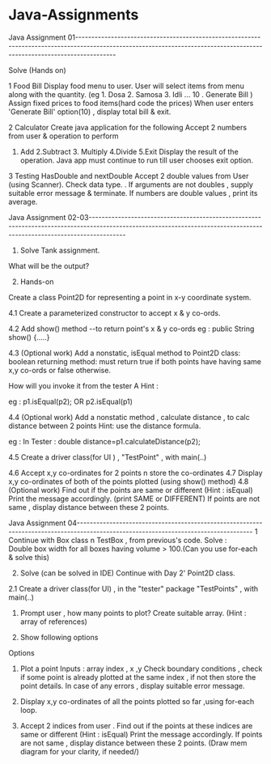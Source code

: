 # Java-Assignments

Java Assignment 01------------------------------------------------------------------------------------------------------------------------------------------------------------------------

Solve (Hands on)

1  Food Bill 
Display food menu to user. User will select items from menu along with the quantity. (eg 1. Dosa 2. Samosa 3. Idli ... 10 . Generate Bill ) Assign fixed prices to food items(hard code the prices)
When user enters 'Generate Bill' option(10) , display total bill & exit.

2 Calculator
Create java application for the following
Accept 2 numbers from user & operation to perform
1. Add 2.Subtract 3. Multiply 4.Divide 5.Exit
Display the result of the operation. 
Java app must continue to run till user chooses exit option.

3 Testing HasDouble and nextDouble 
Accept 2 double values from User (using Scanner). Check data type.
. If arguments are not doubles , supply suitable error message & terminate.
If numbers are double values , print its average.

Java Assignment 02-03-----------------------------------------------------------------------------------------------------------------------------------------------------------------------
1. Solve Tank assignment.

What will be the output?

2. Hands-on

Create a  class Point2D   for representing a point in x-y coordinate system.

4.1 Create a parameterized constructor to accept x & y co-ords.

4.2 Add  show() method  --to return point's x & y co-ords
eg : public String show() {.....}

4.3 (Optional work)
Add a nonstatic, isEqual method to Point2D class: boolean returning method: must return true if both points have having same x,y co-ords or false otherwise.

How will you invoke it from the tester 
A Hint : 

eg : p1.isEqual(p2); 
OR
p2.isEqual(p1)

4.4 (Optional work)
Add a nonstatic method , calculate distance , to calc distance between 2 points
Hint: use the distance formula.

eg : In Tester :
double distance=p1.calculateDistance(p2);

4.5  Create a driver  class(for UI )  , "TestPoint" , with main(..)

4.6  Accept x,y co-ordinates for 2 points n store the co-ordinates
4.7  Display x,y co-ordinates of both of the points plotted  (using show() method)
4.8  (Optional work)
Find out if the points  are same or different (Hint : isEqual)
Print the message accordingly. (print SAME or DIFFERENT)
If points are not same , display distance between these 2 points.

Java Assignment 04------------------------------------------------------------------------------------------------------------------------------------
1 Continue with Box class n TestBox , from previous's code.
Solve :  
 Double box width for all boxes having volume > 100.(Can you use for-each & solve this) 


2. Solve (can be solved in IDE)
Continue with Day 2' Point2D class.

2.1   Create a driver  class(for UI)  , in the "tester" package "TestPoints" , with main(..)

1. Prompt user , how many points to plot? 
Create suitable array. (Hint : array of references)



2. Show following options

Options
1. Plot a point
Inputs : array index , x  ,y
Check boundary conditions  , check if some point is already plotted at the same index , if not then store the point details.
In case of any errors , display suitable error message.

2.   Display x,y co-ordinates of all the points plotted so far ,using for-each loop.

3.   Accept 2 indices from user .
Find out if the points at these indices are same or different (Hint : isEqual)
Print the message accordingly. 
If points are not same , display distance between these 2 points.
(Draw mem diagram for your clarity, if needed/)

